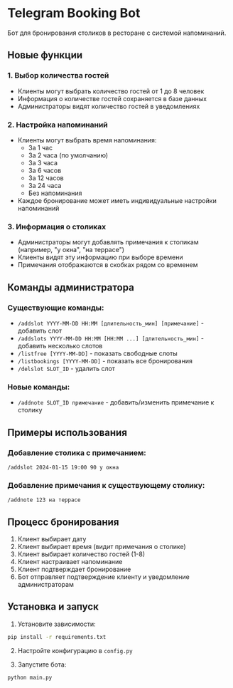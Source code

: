 # Telegram Booking Bot

Бот для бронирования столиков в ресторане с системой напоминаний.

## Новые функции

### 1. Выбор количества гостей
- Клиенты могут выбрать количество гостей от 1 до 8 человек
- Информация о количестве гостей сохраняется в базе данных
- Администраторы видят количество гостей в уведомлениях

### 2. Настройка напоминаний
- Клиенты могут выбрать время напоминания:
  - За 1 час
  - За 2 часа (по умолчанию)
  - За 3 часа
  - За 6 часов
  - За 12 часов
  - За 24 часа
  - Без напоминания
- Каждое бронирование может иметь индивидуальные настройки напоминаний

### 3. Информация о столиках
- Администраторы могут добавлять примечания к столикам (например, "у окна", "на террасе")
- Клиенты видят эту информацию при выборе времени
- Примечания отображаются в скобках рядом со временем

## Команды администратора

### Существующие команды:
- `/addslot YYYY-MM-DD HH:MM [длительность_мин] [примечание]` - добавить слот
- `/addslots YYYY-MM-DD HH:MM [HH:MM ...] [длительность_мин]` - добавить несколько слотов
- `/listfree [YYYY-MM-DD]` - показать свободные слоты
- `/listbookings [YYYY-MM-DD]` - показать все бронирования
- `/delslot SLOT_ID` - удалить слот

### Новые команды:
- `/addnote SLOT_ID примечание` - добавить/изменить примечание к столику

## Примеры использования

### Добавление столика с примечанием:
```
/addslot 2024-01-15 19:00 90 у окна
```

### Добавление примечания к существующему столику:
```
/addnote 123 на террасе
```

## Процесс бронирования

1. Клиент выбирает дату
2. Клиент выбирает время (видит примечания о столике)
3. Клиент выбирает количество гостей (1-8)
4. Клиент настраивает напоминание
5. Клиент подтверждает бронирование
6. Бот отправляет подтверждение клиенту и уведомление администраторам

## Установка и запуск

1. Установите зависимости:
```bash
pip install -r requirements.txt
```

2. Настройте конфигурацию в `config.py`

3. Запустите бота:
```bash
python main.py
```